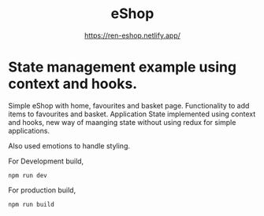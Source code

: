 <h1 align="center">
  eShop
</h1>
<p align="center">
  <a href="https://ren-eshop.netlify.app/">
    https://ren-eshop.netlify.app/
  </a>
</p>

# State management example using context and hooks.

Simple eShop with home, favourites and basket page. Functionality to add items to favourites and basket.
Application State implemented using context and hooks, new way of maanging state without using redux for simple applications.

Also used emotions to handle styling.

For Development build,

```shell
npm run dev
```

For production build,

```shell
npm run build
```
